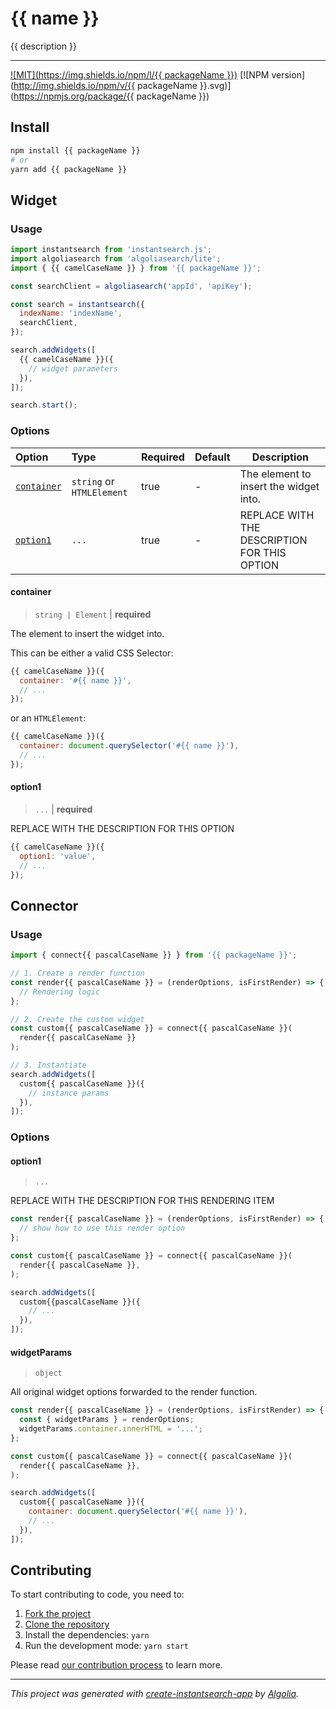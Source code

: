 # {{ name }}

{{ description }}

---

[![MIT](https://img.shields.io/npm/l/{{ packageName }})](./LICENSE) [![NPM version](http://img.shields.io/npm/v/{{ packageName }}.svg)](https://npmjs.org/package/{{ packageName }})

## Install

```bash
npm install {{ packageName }}
# or
yarn add {{ packageName }}
```

## Widget

### Usage

```js
import instantsearch from 'instantsearch.js';
import algoliasearch from 'algoliasearch/lite';
import { {{ camelCaseName }} } from '{{ packageName }}';

const searchClient = algoliasearch('appId', 'apiKey');

const search = instantsearch({
  indexName: 'indexName',
  searchClient,
});

search.addWidgets([
  {{ camelCaseName }}({
    // widget parameters
  }),
]);

search.start();
```

### Options

| Option | Type | Required | Default | Description |
| :-- | :-- | :-- | :-- | --- |
| [`container`](#container) | `string` or `HTMLElement` | true | - | The element to insert the widget into. |
| [`option1`](#option1) | `...` | true | - | REPLACE WITH THE DESCRIPTION FOR THIS OPTION |

#### container

> `string | Element` | **required**

The element to insert the widget into.

This can be either a valid CSS Selector:

```js
{{ camelCaseName }}({
  container: '#{{ name }}',
  // ...
});
```

or an `HTMLElement`:

```js
{{ camelCaseName }}({
  container: document.querySelector('#{{ name }}'),
  // ...
});
```

#### option1

> `...` | **required**

REPLACE WITH THE DESCRIPTION FOR THIS OPTION

```js
{{ camelCaseName }}({
  option1: 'value',
  // ...
});
```

## Connector

### Usage

```js
import { connect{{ pascalCaseName }} } from '{{ packageName }}';

// 1. Create a render function
const render{{ pascalCaseName }} = (renderOptions, isFirstRender) => {
  // Rendering logic
};

// 2. Create the custom widget
const custom{{ pascalCaseName }} = connect{{ pascalCaseName }}(
  render{{ pascalCaseName }}
);

// 3. Instantiate
search.addWidgets([
  custom{{ pascalCaseName }}({
    // instance params
  }),
]);
```

### Options

#### option1

> `...`

REPLACE WITH THE DESCRIPTION FOR THIS RENDERING ITEM

```js
const render{{ pascalCaseName }} = (renderOptions, isFirstRender) => {
  // show how to use this render option
};

const custom{{ pascalCaseName }} = connect{{ pascalCaseName }}(
  render{{ pascalCaseName }},
);

search.addWidgets([
  custom{{pascalCaseName }}({
    // ...
  }),
]);
```

#### widgetParams

> `object`

All original widget options forwarded to the render function.

```js
const render{{ pascalCaseName }} = (renderOptions, isFirstRender) => {
  const { widgetParams } = renderOptions;
  widgetParams.container.innerHTML = '...';
};

const custom{{ pascalCaseName }} = connect{{ pascalCaseName }}(
  render{{ pascalCaseName }},
);

search.addWidgets([
  custom{{ pascalCaseName }}({
    container: document.querySelector('#{{ name }}'),
    // ...
  }),
]);
```

## Contributing

To start contributing to code, you need to:

1. [Fork the project](https://docs.github.com/en/get-started/quickstart/fork-a-repo)
2. [Clone the repository](https://docs.github.com/en/github/creating-cloning-and-archiving-repositories/cloning-a-repository-from-github/cloning-a-repository)
3. Install the dependencies: `yarn`
4. Run the development mode: `yarn start`

Please read [our contribution process](./CONTRIBUTING.md) to learn more.

---

_This project was generated with [create-instantsearch-app](https://github.com/algolia/instantsearch/tree/master/packages/create-instantsearch-app) by [Algolia](https://algolia.com)._

